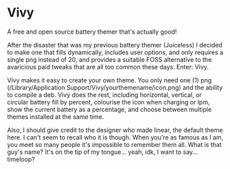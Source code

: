 # Vivy

A free and open source battery themer that's actually good!

After the disaster that was my previous battery themer (Juiceless) I decided to make one that fills dynamically, includes user options, and only requires a single png instead of 20, and provides a suitable FOSS alternative to the avaricious paid tweaks that are all too common these days. Enter: Vivy.

Vivy makes it easy to create your own theme. You only need one (1) png (/Library/Application Support/Vivy/yourthemename/icon.png) and the ability to compile a deb. Vivy does the rest, including horizontal, vertical, or circular battery fill by percent, colourise the icon when charging or lpm, show the current battery as a percentage, and choose between multiple themes installed at the same time.

Also, I should give credit to the designer who made linear, the default theme here. I can't seem to recall who it is though. When you're as famous as I am, you meet so many people it's impossible to remember them all. What is that guy's name? It's on the tip of my tongue... yeah, idk, I want to say... timeloop?
